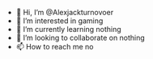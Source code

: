 - 👋 Hi, I’m @Alexjackturnovoer
- 👀 I’m interested in gaming
- 🌱 I’m currently learning nothing
- 💞️ I’m looking to collaborate on nothing
- 📫 How to reach me no


<!---
Alexjackturnovoer/Alexjackturnovoer is a ✨ special ✨ repository because its `README.md` (this file) appears on your GitHub profile.
You can click the Preview link to take a look at your changes.
--->
